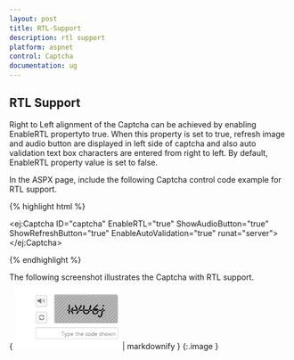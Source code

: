 ```yaml
---
layout: post
title: RTL-Support
description: rtl support
platform: aspnet
control: Captcha
documentation: ug
---
```


## RTL Support

Right to Left alignment of the Captcha can be achieved by enabling EnableRTL propertyto true. When this property is set to true, refresh image and audio button are displayed in left side of captcha and also auto validation text box characters are entered from right to left. By default, EnableRTL property value is set to false.

In the ASPX page, include the following Captcha control code example for RTL support.



{% highlight html %}

  <ej:Captcha ID="captcha" EnableRTL="true" ShowAudioButton="true" ShowRefreshButton="true" EnableAutoValidation="true" runat="server"></ej:Captcha>



{% endhighlight %}



The following screenshot illustrates the Captcha with RTL support. 

{ ![](RTL-Support_images/RTL-Support_img1.png) | markdownify }
{:.image }


